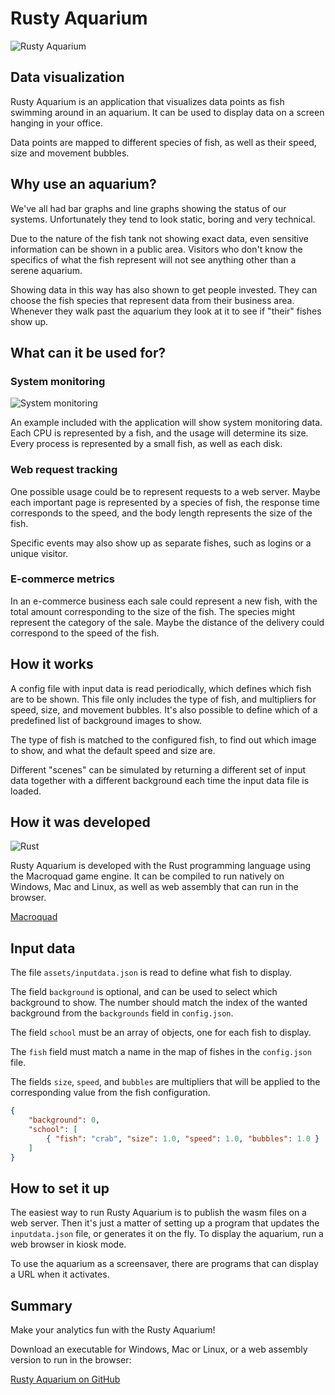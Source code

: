 Rusty Aquarium
==============

![Rusty Aquarium](https://ollej.github.io/rusty-aquarium/assets/screenshot.png)

## Data visualization

Rusty Aquarium is an application that visualizes data points as fish swimming
around in an aquarium. It can be used to display data on a screen hanging in
your office.

Data points are mapped to different species of fish, as well as their speed,
size and movement bubbles.

## Why use an aquarium?

We've all had bar graphs and line graphs showing the status of our systems.
Unfortunately they tend to look static, boring and very technical.

Due to the nature of the fish tank not showing exact data, even sensitive
information can be shown in a public area. Visitors who don't know the
specifics of what the fish represent will not see anything other than a serene
aquarium.

Showing data in this way has also shown to get people invested. They can
choose the fish species that represent data from their business area. Whenever
they walk past the aquarium they look at it to see if "their" fishes show up.

## What can it be used for?

### System monitoring

![System monitoring](https://ollej.github.io/rusty-aquarium/assets/screenshot-systemdata.png)

An example included with the application will show system monitoring data.
Each CPU is represented by a fish, and the usage will determine its size.
Every process is represented by a small fish, as well as each disk.

### Web request tracking

One possible usage could be to represent requests to a web server. Maybe each
important page is represented by a species of fish, the response time
corresponds to the speed, and the body length represents the size of the fish. 

Specific events may also show up as separate fishes, such as logins or a
unique visitor.

### E-commerce metrics

In an e-commerce business each sale could represent a new fish, with the total
amount corresponding to the size of the fish. The species might represent the
category of the sale. Maybe the distance of the delivery could correspond to
the speed of the fish.

## How it works

A config file with input data is read periodically, which defines which fish
are to be shown. This file only includes the type of fish, and multipliers for
speed, size, and movement bubbles. It's also possible to define which of a
predefined list of background images to show.

The type of fish is matched to the configured fish, to find out which image to
show, and what the default speed and size are.

Different "scenes" can be simulated by returning a different set of input data
together with a different background each time the input data file is loaded.

## How it was developed

![Rust](https://ollej.github.io/rusty-aquarium/assets/ferris.png)

Rusty Aquarium is developed with the Rust programming language using the
Macroquad game engine. It can be compiled to run natively on Windows, Mac and
Linux, as well as web assembly that can run in the browser.

[Macroquad](https://macroquad.rs)

## Input data

The file `assets/inputdata.json` is read to define what fish to display.

The field `background` is optional, and can be used to select which background
to show. The number should match the index of the wanted background from the
`backgrounds` field in `config.json`.

The field `school` must be an array of objects, one for each fish to display.

The `fish` field must match a name in the map of fishes in the `config.json`
file.

The fields `size`, `speed`, and `bubbles` are multipliers that will be applied
to the corresponding value from the fish configuration.

```json
{
    "background": 0,
    "school": [
        { "fish": "crab", "size": 1.0, "speed": 1.0, "bubbles": 1.0 }
    ]
}
```

## How to set it up

The easiest way to run Rusty Aquarium is to publish the wasm files on a web
server. Then it's just a matter of setting up a program that updates the
`inputdata.json` file, or generates it on the fly. To display the aquarium,
run a web browser in kiosk mode.

To use the aquarium as a screensaver, there are programs that can display a
URL when it activates.

## Summary

Make your analytics fun with the Rusty Aquarium!

Download an executable for Windows, Mac or Linux, or a web assembly version to
run in the browser:

[Rusty Aquarium on GitHub](https://github.com/ollej/rusty-aquarium)

